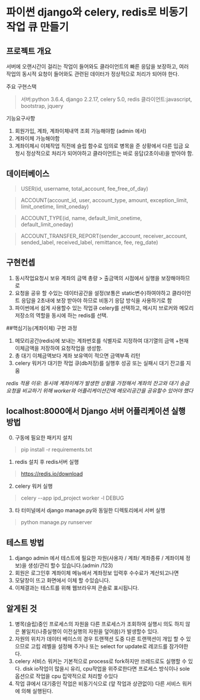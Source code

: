 파이썬 django와 celery, redis로 비동기 작업 큐 만들기
=======

프로젝트 개요
-------------
서버에 오랜시간이 걸리는 작업이 들어와도 클라이언트의 빠른 응답을 보장하고, 여러 작업의 동시적 요청이 들어와도 관련된 데이터가 정상적으로 처리가 되어야 한다.

주요 구현스택
>서버:python 3.6.4, django 2.2.17, celery 5.0, redis
>클라이언트:javascript, bootstrap, jquery

기능요구사항
1. 회원가입, 계좌, 계좌이체내역 조회 가능해야함 (admin 에서)
2. 계좌이체 가능해야함
3. 계좌이체시 이체작업 직전에 슬립 함수로 임의로 병목을 준 상황에서 다른 입금 요청시 정상적으로 처리가 되어야하고 클라이언트는 바로 응답(2초이내)을 받아야 함.

데이터베이스
------------
> USER(id, username, total_account, fee_free_of_day)

> ACCOUNT(account_id, user, account_type, amount, exception_limit, limit_onetime, limit_oneday)

> ACCOUNT_TYPE(id, name, default_limit_onetime, default_limit_oneday)

> ACCOUNT_TRANSFER_REPORT(sender_account, receiver_account, sended_label, received_label, remittance, fee, reg_date)


구현컨셉
-------------
1. 동시작업요청시 보유 계좌의 금액 총량 > 출금액의 시점에서 실행을 보장해야하므로 
2. 요청을 공유 할 수있는 데이터공간을 설정(보통은 static변수)하여야하고 클라이언트 응답을 2초내에 보장 받아야 하므로 비동기 응답 방식을 사용하기로 함
3. 파이썬에서 쉽게 사용할수 있는 작업큐 celery를 선택하고, 메시지 브로커와 메모리저장소의 역할을 동시에 하는 redis를 선택.

##핵심기능(계좌이체) 구현 과정
1. 메모리공간(redis)에 보내는 계좌번호를 식별자로 지정하여 대기열의 금액 +현재 이체금액을 저장하여 요청작업을 생성함. 
2. 총 대기 이체금액보다 계좌 보유액이 적으면 금액부족 리턴
3. celery 워커가 대기한 작업 큐(db저장)를 실행후 성공 또는 실패시 대기 잔고를 지움

*redis 적용 이유: 동시에 계좌이체가 발생한 상황을 가정해서 계좌의 잔고와 대기 송금요청을 비교하기 위해 worker와 어플리케이션간에 메모리공간을 공유할수 있어야 했다*


localhost:8000에서 Django 서버 어플리케이션 실행 방법
-------------

0. 구동에 필요한 패키지 설치
> pip install -r requirements.txt

1. redis 설치 후 redis서버 실행 
> https://redis.io/download

2. celery 워커 실행
> celery --app  ipd_project worker -l DEBUG

3. 타 터미널에서 django manage.py와 동일한 디렉토리에서 서버 실행
> python manage.py runserver


테스트 방법
-------------
1. django admin 에서 테스트에 필요한 자원(사용자 / 계좌/ 계좌종류 / 계좌이체 정보)을 생성/관리 할수 있습니다.(admin /123) <br>
2. 회원은 로그인후 계좌이체 메뉴에서 계좌정보 입력후 수수료가 계산되고나면 
3. 모달창이 뜨고 화면에서 이체 할 수있습니다.
4. 이체결과는 테스트를 위해 웹브라우져 콘솔로 표시됩니다.


알게된 것
-------------
1. 병목(슬립)중인 프로세스의 자원을 다른 프로세스가 조회하여 실행시 의도 하지 않은 불일치(나중실행이 이전실행의 자원을 덮어씀)가 발생할수 있다. 
2. 자원의 위치가 데이터 베이스의 경우 트랜잭션 도중 다른 트랜잭션이 개입 할 수 있으므로 고립 레벨을 설정해 주거나 또는 select for update로 레코드를 잠가야한다.
3. celery 서비스 워커는 기본적으로 process로 fork하지만 쓰레드로도 실행할 수 있다. disk io작업이 많을시 유리, cpu작업을 위주로한다면 프로세스 방식이나 sole옵션으로 작업을 cpu 집약적으로 처리할 수있다
4. 작업 큐에서 대기중인 작업은 비동기식으로 (앞 작업과 상관없이) 다른 서비스 워커에 의해 실행된다.
